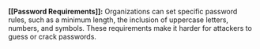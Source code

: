 **[[Password Requirements]]:** Organizations can set specific password rules, such as a minimum length, the inclusion of uppercase letters, numbers, and symbols. These requirements make it harder for attackers to guess or crack passwords.